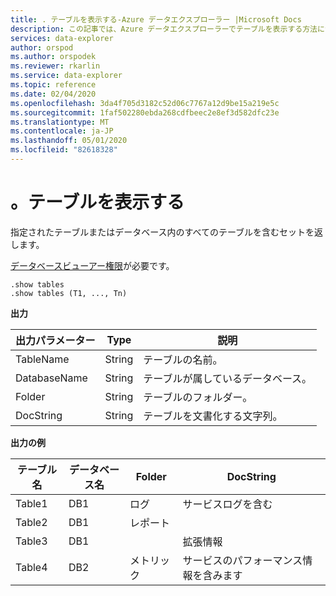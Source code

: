 ```yaml
---
title: . テーブルを表示する-Azure データエクスプローラー |Microsoft Docs
description: この記事では、Azure データエクスプローラーでテーブルを表示する方法について説明します。
services: data-explorer
author: orspod
ms.author: orspodek
ms.reviewer: rkarlin
ms.service: data-explorer
ms.topic: reference
ms.date: 02/04/2020
ms.openlocfilehash: 3da4f705d3182c52d06c7767a12d9be15a219e5c
ms.sourcegitcommit: 1faf502280ebda268cdfbeec2e8ef3d582dfc23e
ms.translationtype: MT
ms.contentlocale: ja-JP
ms.lasthandoff: 05/01/2020
ms.locfileid: "82618328"
---
```

# <a name="show-tables"></a>。テーブルを表示する

指定されたテーブルまたはデータベース内のすべてのテーブルを含むセットを返します。

[データベースビューアー権限](../management/access-control/role-based-authorization.md)が必要です。

```kusto
.show tables
.show tables (T1, ..., Tn)
```

**出力**

|出力パラメーター |Type |説明
|---|---|---
|TableName  |String |テーブルの名前。
|DatabaseName  |String |テーブルが属しているデータベース。
|Folder |String |テーブルのフォルダー。
|DocString |String |テーブルを文書化する文字列。

**出力の例**

|テーブル名 |データベース名 |Folder | DocString
|---|---|---|---
|Table1 |DB1 |ログ |サービスログを含む
|Table2 |DB1 | レポート |
|Table3 |DB1 | | 拡張情報 |
|Table4 |DB2 | メトリック| サービスのパフォーマンス情報を含みます
